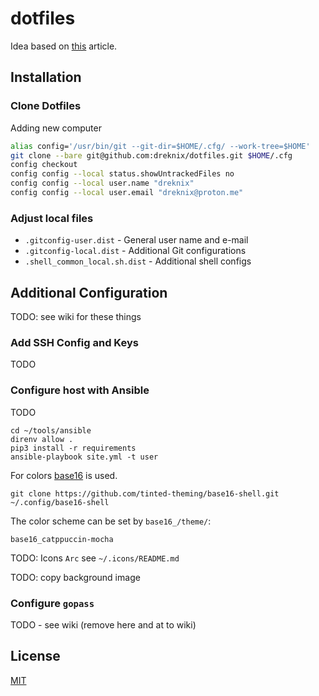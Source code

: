 # dotfiles

Idea based on [this](
https://medium.com/@augusteo/simplest-way-to-sync-dotfiles-and-config-using-git-14051af8703a)
article.

## Installation

### Clone Dotfiles

Adding new computer

```bash
alias config='/usr/bin/git --git-dir=$HOME/.cfg/ --work-tree=$HOME'
git clone --bare git@github.com:dreknix/dotfiles.git $HOME/.cfg
config checkout
config config --local status.showUntrackedFiles no
config config --local user.name "dreknix"
config config --local user.email "dreknix@proton.me"
```

### Adjust local files

* `.gitconfig-user.dist` - General user name and e-mail
* `.gitconfig-local.dist` - Additional Git configurations
* `.shell_common_local.sh.dist` - Additional shell configs

## Additional Configuration

TODO: see wiki for these things

### Add SSH Config and Keys

TODO

### Configure host with Ansible

TODO

```console
cd ~/tools/ansible
direnv allow .
pip3 install -r requirements
ansible-playbook site.yml -t user
```

For colors [base16](https://github.com/tinted-theming/base16-shell.git) is used.

```console
git clone https://github.com/tinted-theming/base16-shell.git ~/.config/base16-shell
```

The color scheme can be set by `base16_/theme/`:

```console
base16_catppuccin-mocha
```

TODO: Icons `Arc` see `~/.icons/README.md`

TODO: copy background image

### Configure `gopass`

TODO - see wiki (remove here and at to wiki)

## License

[MIT](https://github.com/dreknix/dotfiles/blob/main/LICENSE)
